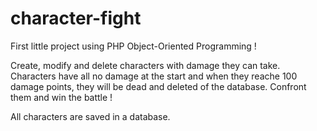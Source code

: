 # character-fight
First little project using PHP Object-Oriented Programming !

Create, modify and delete characters with damage they can take.
Characters have all no damage at the start and when they reache 100 damage points, they will be dead and 
deleted of the database.
Confront them and win the battle !

All characters are saved in a database.


